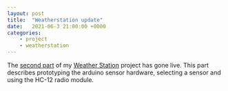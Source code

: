 ```yaml
---
layout: post
title:  "Weatherstation update"
date:   2021-06-3 21:00:00 +0000
categories: 
    - project
    - weatherstation
---
```


The [second part](/weatherstation/sensor) of my [Weather Station](/weatherstation) project has gone live. This part describes prototyping the arduino sensor hardware, selecting a sensor and using the HC-12 radio module.
